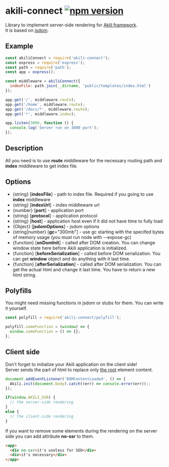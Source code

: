 # akili-connect [![npm version](https://badge.fury.io/js/akili-connect.svg)](https://badge.fury.io/js/akili-connect)
Library to implement server-side rendering for [Akili framework](https://github.com/ortexx/akili).  
It is based on [jsdom](https://github.com/tmpvar/jsdom).

## Example

```js
const akiliConnect = require('akili-connect');
const express = require('express');
const path = require('path');
const app = express();

const middleware = akiliConnect({
  indexFile: path.join(__dirname, 'public/templates/index.html')
});

app.get('/', middleware.route);
app.get('/home', middleware.route);
app.get('/docs/*', middleware.route);
app.get('*', middleware.index);

app.listen(3000, function () {
  console.log('Server run on 3000 port');
});
```

## Description

All you need is to use __route__ middleware for the necessary routing path
and __index__ middleware to get index file.

## Options

* {string} [__indexFile__] - path to index file. Required if you going to use __index__ middleware
* {string} [__indexUrl__] - index middleware url 
* {number} [__port__] - application port
* {string} [__protocol__] - application protocol
* {string} [__host__] - application host 
even if it did not have time to fully load
* {Object} [__jsdomOptions__] - jsdom options 
* {string|number} [__gc__="300mb"] - use gc starting with the specifed bytes of memory usage (you must run node with --expose-gc)
* {function} [__onDomInit__] - called after DOM creation. 
You can change window state here before Akili application is initialized.
* {function} [__beforeSerialization__] - called before DOM serialization. 
You can get __window__ object and do anything with it last time.
* {function} [__afterSerialization__] - called after DOM serialization. 
You can get the actual html and change it last time. You have to return a new html string.

## Polyfills
You might need missing functions in jsdom or stubs for them.
You can write it yourself.

```js
const polyfill = require('akili-connect/polyfill');

polyfill.someFunction = (window) => {
  window.someFunction = () => {};
};
```

## Client side
Don't forget to initialize your Akili application on the client side!  
Server sends the part of html to replace only [the root](https://akilijs.com/docs/compilation) element content.

```javascript
document.addEventListener('DOMContentLoaded', () => {
  Akili.init(document.body).catch((err) => console.error(err));;
});
```

```javascript
if(window.AKILI_SSR) {
  // the server-side rendering
}
else {
  // the client-side rendering
}
```

If you want to remove some elements during the rendering on the server side you can add attribute __no-ssr__ to them.

```html
<app>
  <div no-ssr>it's useless for SEO</div>
  <div>it's necessary</div>
</app>  
```